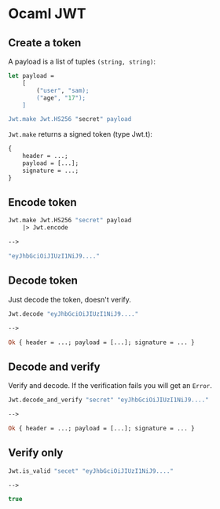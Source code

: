 # Ocaml JWT

## Create a token

A payload is a list of tuples `(string, string)`:

```ocaml
let payload =
	[
		("user", "sam);
		("age", "17");
	]

Jwt.make Jwt.HS256 "secret" payload
```

`Jwt.make` returns a signed token (type Jwt.t):

```ocaml
{
	header = ...;
	payload = [...]; 
	signature = ...;
}
```

## Encode token

```ocaml
Jwt.make Jwt.HS256 "secret" payload
	|> Jwt.encode

-->

"eyJhbGciOiJIUzI1NiJ9...."
```

## Decode token

Just decode the token, doesn't verify.

```ocaml
Jwt.decode "eyJhbGciOiJIUzI1NiJ9...."

-->

Ok { header = ...; payload = [...]; signature = ... }	
```

## Decode and verify

Verify and decode. If the verification fails you will get an `Error`.

```ocaml
Jwt.decode_and_verify "secret" "eyJhbGciOiJIUzI1NiJ9...."

-->

Ok { header = ...; payload = [...]; signature = ... }
```

## Verify only

```ocaml
Jwt.is_valid "secet" "eyJhbGciOiJIUzI1NiJ9...."

-->

true
```
